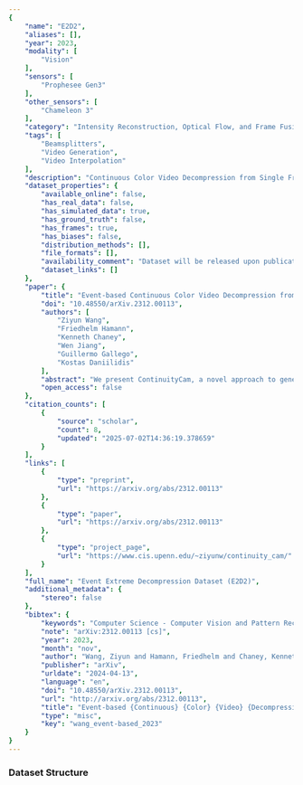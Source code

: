 ```yaml
---
{
    "name": "E2D2",
    "aliases": [],
    "year": 2023,
    "modality": [
        "Vision"
    ],
    "sensors": [
        "Prophesee Gen3"
    ],
    "other_sensors": [
        "Chameleon 3"
    ],
    "category": "Intensity Reconstruction, Optical Flow, and Frame Fusion",
    "tags": [
        "Beamsplitters",
        "Video Generation",
        "Video Interpolation"
    ],
    "description": "Continuous Color Video Decompression from Single Frames",
    "dataset_properties": {
        "available_online": false,
        "has_real_data": false,
        "has_simulated_data": true,
        "has_ground_truth": false,
        "has_frames": true,
        "has_biases": false,
        "distribution_methods": [],
        "file_formats": [],
        "availability_comment": "Dataset will be released upon publication",
        "dataset_links": []
    },
    "paper": {
        "title": "Event-based Continuous Color Video Decompression from Single Frames",
        "doi": "10.48550/arXiv.2312.00113",
        "authors": [
            "Ziyun Wang",
            "Friedhelm Hamann",
            "Kenneth Chaney",
            "Wen Jiang",
            "Guillermo Gallego",
            "Kostas Daniilidis"
        ],
        "abstract": "We present ContinuityCam, a novel approach to generate a continuous video from a single static RGB image, using an event camera. Conventional cameras struggle with high-speed motion capture due to bandwidth and dynamic range limitations. Event cameras are ideal sensors to solve this problem because they encode compressed change information at high temporal resolution. In this work, we propose a novel task called event-based continuous color video decompression, pairing single static color frames and events to reconstruct temporally continuous videos. Our approach combines continuous long-range motion modeling with a feature-plane-based synthesis neural integration model, enabling frame prediction at arbitrary times within the events. Our method does not rely on additional frames except for the initial image, increasing, thus, the robustness to sudden light changes, minimizing the prediction latency, and decreasing the bandwidth requirement. We introduce a novel single objective beamsplitter setup that acquires aligned images and events and a novel and challenging Event Extreme Decompression Dataset (E2D2) that tests the method in various lighting and motion profiles. We thoroughly evaluate our method through benchmarking reconstruction as well as various downstream tasks. Our approach significantly outperforms the event- and imagebased baselines in the proposed task. Please see our project website for code, data and additional results: https: //www.cis.upenn.edu/ \u0303ziyunw/continuity_ cam/.",
        "open_access": false
    },
    "citation_counts": [
        {
            "source": "scholar",
            "count": 8,
            "updated": "2025-07-02T14:36:19.378659"
        }
    ],
    "links": [
        {
            "type": "preprint",
            "url": "https://arxiv.org/abs/2312.00113"
        },
        {
            "type": "paper",
            "url": "https://arxiv.org/abs/2312.00113"
        },
        {
            "type": "project_page",
            "url": "https://www.cis.upenn.edu/~ziyunw/continuity_cam/"
        }
    ],
    "full_name": "Event Extreme Decompression Dataset (E2D2)",
    "additional_metadata": {
        "stereo": false
    },
    "bibtex": {
        "keywords": "Computer Science - Computer Vision and Pattern Recognition",
        "note": "arXiv:2312.00113 [cs]",
        "year": 2023,
        "month": "nov",
        "author": "Wang, Ziyun and Hamann, Friedhelm and Chaney, Kenneth and Jiang, Wen and Gallego, Guillermo and Daniilidis, Kostas",
        "publisher": "arXiv",
        "urldate": "2024-04-13",
        "language": "en",
        "doi": "10.48550/arXiv.2312.00113",
        "url": "http://arxiv.org/abs/2312.00113",
        "title": "Event-based {Continuous} {Color} {Video} {Decompression} from {Single} {Frames}",
        "type": "misc",
        "key": "wang_event-based_2023"
    }
}
---
```


### Dataset Structure
